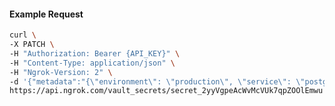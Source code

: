 <!-- Code generated for API Clients. DO NOT EDIT. -->

#### Example Request

```bash
curl \
-X PATCH \
-H "Authorization: Bearer {API_KEY}" \
-H "Content-Type: application/json" \
-H "Ngrok-Version: 2" \
-d '{"metadata":"{\"environment\": \"production\", \"service\": \"postgres\"}","value":"supersecretupdated"}' \
https://api.ngrok.com/vault_secrets/secret_2yyVgpeAcWvMcVUk7qpZOOlEmwu
```
